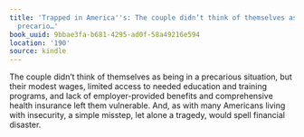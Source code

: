 ```yaml
---
title: 'Trapped in America''s: The couple didn’t think of themselves as being in a
  precario…'
book_uuid: 9bbae3fa-b681-4295-ad0f-58a49216e594
location: '190'
source: kindle
---
```


The couple didn’t think of themselves as being in a precarious situation, but their modest wages, limited access to needed education and training programs, and lack of employer-provided benefits and comprehensive health insurance left them vulnerable. And, as with many Americans living with insecurity, a simple misstep, let alone a tragedy, would spell financial disaster.